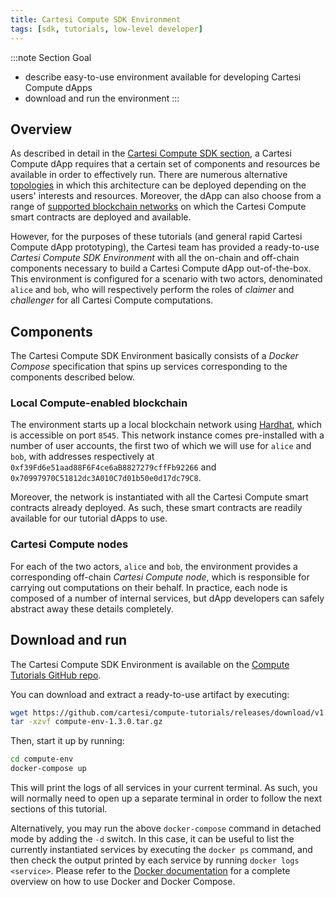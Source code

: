 ```yaml
---
title: Cartesi Compute SDK Environment
tags: [sdk, tutorials, low-level developer]
---
```


:::note Section Goal
- describe easy-to-use environment available for developing Cartesi Compute dApps
- download and run the environment
:::

## Overview

As described in detail in the [Cartesi Compute SDK section](/compute/overview/), a Cartesi Compute dApp requires that a certain set of components and resources be available in order to effectively run. There are numerous alternative [topologies](/compute/topologies/) in which this architecture can be deployed depending on the users' interests and resources. Moreover, the dApp can also choose from a range of [supported blockchain networks](/compute/supported-networks/) on which the Cartesi Compute smart contracts are deployed and available.

However, for the purposes of these tutorials (and general rapid Cartesi Compute dApp prototyping), the Cartesi team has provided a ready-to-use *Cartesi Compute SDK Environment* with all the on-chain and off-chain components necessary to build a Cartesi Compute dApp out-of-the-box. This environment is configured for a scenario with two actors, denominated `alice` and `bob`, who will respectively perform the roles of *claimer* and *challenger* for all Cartesi Compute computations.

## Components

The Cartesi Compute SDK Environment basically consists of a *Docker Compose* specification that spins up services corresponding to the components described below.

### Local Compute-enabled blockchain

The environment starts up a local blockchain network using [Hardhat](https://hardhat.org/), which is accessible on port `8545`. This network instance comes pre-installed with a number of user accounts, the first two of which we will use for `alice` and `bob`, with addresses respectively at `0xf39Fd6e51aad88F6F4ce6aB8827279cffFb92266` and `0x70997970C51812dc3A010C7d01b50e0d17dc79C8`.

Moreover, the network is instantiated with all the Cartesi Compute smart contracts already deployed. As such, these smart contracts are readily available for our tutorial dApps to use.

### Cartesi Compute nodes

For each of the two actors, `alice` and `bob`, the environment provides a corresponding off-chain *Cartesi Compute node*, which is responsible for carrying out computations on their behalf. In practice, each node is composed of a number of internal services, but dApp developers can safely abstract away these details completely.


## Download and run

The Cartesi Compute SDK Environment is available on the [Compute Tutorials GitHub repo](https://github.com/cartesi/compute-tutorials/).

You can download and extract a ready-to-use artifact by executing:

```bash
wget https://github.com/cartesi/compute-tutorials/releases/download/v1.3.0/compute-env-1.3.0.tar.gz
tar -xzvf compute-env-1.3.0.tar.gz
```

Then, start it up by running:

```bash
cd compute-env
docker-compose up
```

This will print the logs of all services in your current terminal. As such, you will normally need to open up a separate terminal in order to follow the next sections of this tutorial.

Alternatively, you may run the above `docker-compose` command in detached mode by adding the `-d` switch. In this case, it can be useful to list the currently instantiated services by executing the `docker ps` command, and then check the output printed by each service by running `docker logs <service>`. Please refer to the [Docker documentation](https://docs.docker.com/) for a complete overview on how to use Docker and Docker Compose.
